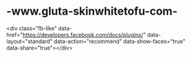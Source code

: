 -www.gluta-skinwhitetofu-com-
=============================

&lt;div class="fb-like" data-href="https://developers.facebook.com/docs/plugins/" data-layout="standard" data-action="recommend" data-show-faces="true" data-share="true">&lt;/div>
